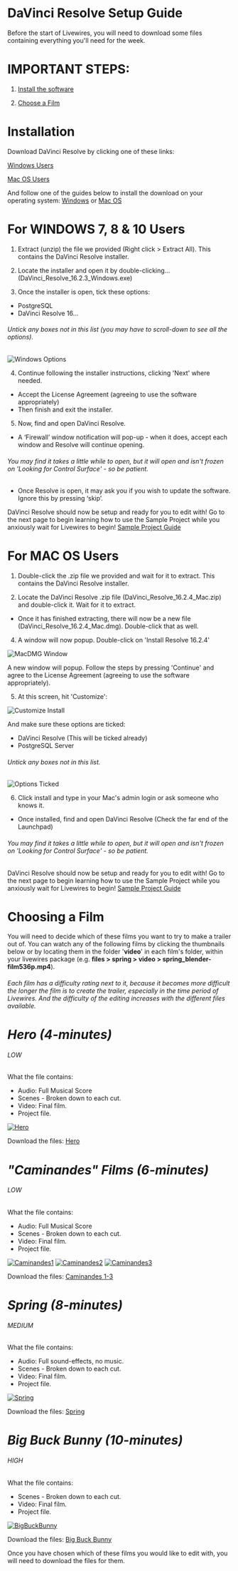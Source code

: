 # DaVinci Resolve Setup Guide

Before the start of Livewires, you will need to download some files containing everything you'll need for the week.

# IMPORTANT STEPS:

 1. [Install the software](#Installation)

 2. [Choose a Film](#Choosing-a-Film)


# Installation

Download DaVinci Resolve by clicking one of these links:

[Windows Users](https://scriptureunioncharity-my.sharepoint.com/:u:/g/personal/steveackroyd_scriptureunion_org_uk/EW9bAadDkclFtXO7cH2EJoUBCkaJHc43SiOCvgpaqsxFLw?e=iuM1TO)

[Mac OS Users](https://scriptureunioncharity-my.sharepoint.com/:u:/g/personal/steveackroyd_scriptureunion_org_uk/EcRQRTgHbNtHmxwKk6gY53sBvyM_qNouN2iqBNLrgfpRqQ?e=FgKujV)

And follow one of the guides below to install the download on your operating system: [Windows](#for-windows-7-8--10-users) or [Mac OS](#for-mac-os-users)


# For WINDOWS 7, 8 & 10 Users
1. Extract (unzip) the file we provided (Right click > Extract All). This contains the DaVinci Resolve installer.

2. Locate the installer and open it by double-clicking... (DaVinci_Resolve_16.2.3_Windows.exe)

3. Once the installer is open, tick these options:
* PostgreSQL
* DaVinci Resolve 16...
###### Untick any boxes not in this list (you may have to scroll-down to see all the options).
![Windows Options](files/resolve-installer2.JPG)

4. Continue following the installer instructions, clicking 'Next' where needed.
* Accept the License Agreement (agreeing to use the software appropriately)
* Then finish and exit the installer.

5. Now, find and open DaVinci Resolve.
* A ‘Firewall’ window notification will pop-up - when it does, accept each window and Resolve will continue opening.
###### You may find it takes a little while to open, but it will open and isn't frozen on 'Looking for Control Surface' - so be patient.
* Once Resolve is open, it may ask you if you wish to update the software. Ignore this by pressing ‘skip’.

DaVinci Resolve should now be setup and ready for you to edit with! Go to the next page to begin learning how to use the Sample Project while you anxiously wait for Livewires to begin! [Sample Project Guide](SampleProjectGuide.md)


# For MAC OS Users
1. Double-click the .zip file we provided and wait for it to extract. This contains the DaVinci Resolve installer.

2. Locate the DaVinci Resolve .zip file (DaVinci_Resolve_16.2.4_Mac.zip) and double-click it. Wait for it to extract.
* Once it has finished extracting, there will now be a new file (DaVinci_Resolve_16.2.4_Mac.dmg). Double-click that as well.

4. A window will now popup. Double-click on 'Install Resolve 16.2.4'

![MacDMG Window](files/mac_dmg-installer.png)


A new window will popup. Follow the steps by pressing 'Continue' and agree to the License Agreement (agreeing to use the software appropriately).

5. At this screen, hit 'Customize':

![Customize Install](files/mac_destination.png)

And make sure these options are ticked:
* DaVinci Resolve (This will be ticked already)
* PostgreSQL Server
###### Untick any boxes not in this list.

![Options Ticked](files/mac_options.png)


6. Click install and type in your Mac's admin login or ask someone who knows it.
* Once installed, find and open DaVinci Resolve (Check the far end of the Launchpad)
###### You may find it takes a little while to open, but it will open and isn't frozen on 'Looking for Control Surface' - so be patient.

DaVinci Resolve should now be setup and ready for you to edit with! Go to the next page to begin learning how to use the Sample Project while you anxiously wait for Livewires to begin! [Sample Project Guide](SampleProjectGuide.md)



# Choosing a Film


You will need to decide which of these films you want to try to make a trailer out of. You can watch any of the following films by clicking the thumbnails below or by locating them in the folder '**video**' in each film's folder, within your livewires package (e.g. **files > spring > video > spring_blender-film536p.mp4**).

###### Each film has a difficulty rating next to it, because it becomes more difficult the longer the film is to create the trailer, especially in the time period of Livewires. And the difficulty of the editing increases with the different files available.


# ***Hero (4-minutes)***
###### LOW
What the file contains:
- Audio: Full Musical Score
- Scenes - Broken down to each cut.
- Video: Final film.
- Project file.

[![Hero](https://img.youtube.com/vi/pKmSdY56VtY/0.jpg)](https://youtube.com/watch?v=pKmSdY56VtY)

Download the files: [Hero](onedrive.com)

# ***"Caminandes" Films (6-minutes)***
###### LOW
What the file contains:
- Audio: Full Musical Score
- Scenes - Broken down to each cut.
- Video: Final film.
- Project file.

[![Caminandes1](https://img.youtube.com/vi/JOhiWY7XmoY/0.jpg)](https://www.youtube.com/watch?v=JOhiWY7XmoY)
[![Caminandes2](https://img.youtube.com/vi/Z4C82eyhwgU/0.jpg)](https://www.youtube.com/watch?v=Z4C82eyhwgU)
[![Caminandes3](https://img.youtube.com/vi/SkVqJ1SGeL0/0.jpg)](https://www.youtube.com/watch?v=SkVqJ1SGeL0)

Download the files: [Caminandes 1-3](onedrive.com)

# ***Spring (8-minutes)***
###### MEDIUM
What the file contains:
- Audio: Full sound-effects, no music.
- Scenes - Broken down to each cut.
- Video: Final film.
- Project file.

[![Spring](https://img.youtube.com/vi/WhWc3b3KhnY/0.jpg)](https://youtube.com/watch?v=WhWc3b3KhnY)

Download the files: [Spring](onedrive.com)

# ***Big Buck Bunny (10-minutes)***
###### HIGH
What the file contains:
- Scenes - Broken down to each cut.
- Video: Final film.
- Project file.

[![BigBuckBunny](https://img.youtube.com/vi/YE7VzlLtp-4/0.jpg)](https://youtube.com/watch?v=YE7VzlLtp-4)

Download the files: [Big Buck Bunny](onedrive.com)

Once you have chosen which of these films you would like to edit with, you will need to download the files for them.
